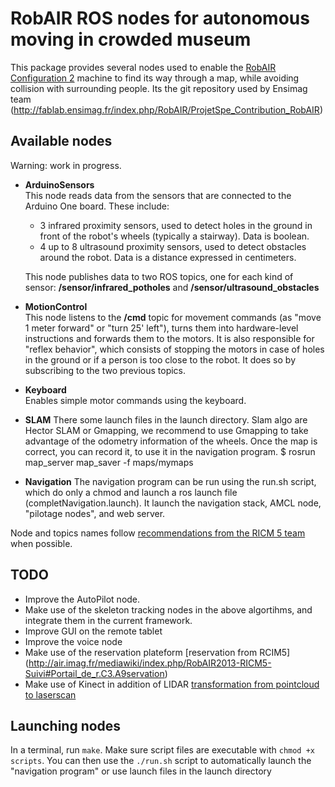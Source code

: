 RobAIR ROS nodes for autonomous moving in crowded museum
=======================================================

This package provides several nodes used to enable the [RobAIR Configuration 2](http://air.imag.fr/mediawiki/index.php/RobAIR_2013_Configuration_2) machine to find its way through a map, while avoiding collision with surrounding people.
Its the git repository used by Ensimag team (http://fablab.ensimag.fr/index.php/RobAIR/ProjetSpe_Contribution_RobAIR)

Available nodes
---------------

Warning: work in progress.

*   **ArduinoSensors**    
    This node reads data from the sensors that are connected to the Arduino One board. These include:
    * 3 infrared proximity sensors, used to detect holes in the ground in front of the robot's wheels (typically a stairway). Data is boolean.
    * 4 up to 8 ultrasound proximity sensors, used to detect obstacles around the robot. Data is a distance expressed in centimeters.
    
    This node publishes data to two ROS topics, one for each kind of sensor: **/sensor/infrared_potholes**
    and **/sensor/ultrasound_obstacles**

*   **MotionControl**      
    This node listens to the **/cmd** topic for movement commands
    (as "move 1 meter forward" or "turn 25' left"), turns them into hardware-level instructions
    and forwards them to the motors.
    It is also responsible for "reflex behavior", which consists of stopping
    the motors in case of holes in the ground or if a person is too close to the robot.
    It does so by subscribing to the two previous topics.

*   **Keyboard**    
    Enables simple motor commands using the keyboard.
    
*   **SLAM**
    There some launch files in the launch directory. Slam algo are Hector SLAM or Gmapping, we recommend to use Gmapping to take advantage of the odometry information of the wheels.
    Once the map is correct, you can record it, to use it in the navigation program.
         $ rosrun map_server map_saver -f maps/mymaps

* **Navigation**
    The navigation program can be run using the run.sh script, which do only a chmod and launch a ros launch file (completNavigation.launch).
    It launch the navigation stack, AMCL node, "pilotage nodes", and web server.

Node and topics names follow [recommendations from the RICM 5 team](http://air.imag.fr/mediawiki/index.php/RobAIR2013-RICM5-Suivi#Architecture_ROS_d.C3.A9taill.C3.A9e) when possible.

TODO
----

* Improve the AutoPilot node.
* Make use of the skeleton tracking nodes in the above algortihms, and integrate them in the current framework.
* Improve GUI on the remote tablet
* Improve the voice node
* Make use of the reservation plateform [reservation from RCIM5] (http://air.imag.fr/mediawiki/index.php/RobAIR2013-RICM5-Suivi#Portail_de_r.C3.A9servation)
* Make use of Kinect in addition of LIDAR [transformation from pointcloud to laserscan](http://fablab.ensimag.fr/index.php/RobAIR/SLAM#S.C3.A9ance_du_17.2F04.2F2013)

Launching nodes
---------------

In a terminal, run `make`.
Make sure script files are executable with `chmod +x scripts`. 
You can then use the `./run.sh` script to automatically launch the "navigation program"
or use launch files in the launch  directory


    
